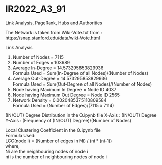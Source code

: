 # IR2022_A3_91
Link Analysis, PageRank, Hubs and Authorities  
  
The Network is taken from Wiki-Vote.txt from : https://snap.stanford.edu/data/wiki-Vote.html  

Link Analysis  
1. Number of Nodes = 7115
2. Number of Edges = 103689
3. Average In-Degree = 14.573295853829936  
Formula Used = Sum(In-Degree of all Nodes)/(Number of Nodes)
4. Average Out-Degree = 14.573295853829936  
Formula Used = Sum(Out-Degree of all Nodes)/(Number of Nodes)
5. Node having Maximum In Degree = Node ID 4037
6. Node having Maximum Out Degree = Node ID 2565
7. Network Density = 0.0020485375110809584  
Formula Used = (Number of Edges)/(7115 x 7114)

(IN/OUT) Degree Distribution in the Q.ipynb file 
X-Axis : (IN/OUT) Degree  
Y-Axis : (Frequency of (IN/OUT) Degree)/(Number of Nodes)  

Local Clustering Coefficient in the Q.ipynb file  
Formula Used:  
LCC(node i) = (Number of edges in Ni) / (ni * (ni-1))  
where,  
Ni are the neighbouring nodes of node i  
ni is the number of neighbouring nodes of node i  





